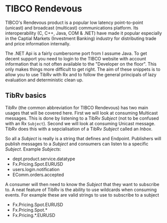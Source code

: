 TIBCO Rendevous
===============

TIBCO's Rendevous product is a popular low latency point-to-point (unicast) and broadcast (multicast) communications platform.
Its interoperability (C, C++, Java, COM & .NET) have made it popular especially in the Captial Markets (Investment Banking) industry for distributing trade and price information internally.

The .NET Api is a fairly cumbersome port from I assume Java. To get decent support you need to login to the TIBCO website with account information that is not often available to the "Developer on the floor".
This only makes things more difficult to get right.
The aim of these snippets is to allow you to use TibRv with Rx and to follow the general principals of lazy evaluation and deterministic clean up.

TibRv basics
------------
TibRv (the common abbreviation for TIBCO Rendevous) has two main usages that will be covered here. 
First we will look at consuming Multicast messages. This is done by listening to a TibRv _Subject_ (not to be confused with an Rx `Subject`).
Second we will look at consuming Unicast message. TibRv does this with a sepcialisation of a TibRv _Subject_ called an _Inbox_.

So all a _Subject_ is really is a string that defines and Endpoint. Publishers will publish messages to a _Subject_ and consumers can listen to a specific _Subject_. 
Example _Subjects_:
 * dept.product.service.datatype
 * Fx.Pricing.Spot.EURUSD
 * users.login.notification
 * EComm.orders.accepted

A consumer will then need to know the _Subject_ that they want to subscribe to. A neat feature of TibRv is the ability to use wildcards when consuming events.
For example these are valid strings to use to subscribe to a subject
 * Fx.Pricing.Spot.EURUSD
 * Fx.Pricing.Spot.*
 * Fx.Pricing.*.EURUSD
